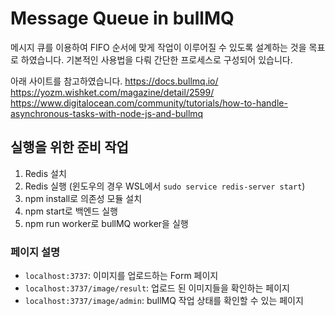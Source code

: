 # Message Queue in bullMQ

메시지 큐를 이용하여 FIFO 순서에 맞게 작업이 이루어질 수 있도록 설계하는 것을 목표로 하였습니다.
기본적인 사용법을 다뤄 간단한 프로세스로 구성되어 있습니다.

아래 사이트를 참고하였습니다.
<https://docs.bullmq.io/>
<https://yozm.wishket.com/magazine/detail/2599/>
<https://www.digitalocean.com/community/tutorials/how-to-handle-asynchronous-tasks-with-node-js-and-bullmq>

## 실행을 위한 준비 작업

1. Redis 설치
2. Redis 실행 (윈도우의 경우 WSL에서 `sudo service redis-server start`)
3. npm install로 의존성 모듈 설치
4. npm start로 백엔드 실행
5. npm run worker로 bullMQ worker을 실행

### 페이지 설명

- `localhost:3737`: 이미지를 업로드하는 Form 페이지
- `localhost:3737/image/result`: 업로드 된 이미지들을 확인하는 페이지
- `localhost:3737/image/admin`: bullMQ 작업 상태를 확인할 수 있는 페이지

